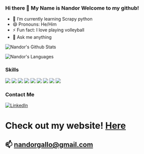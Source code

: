 ### Hi there 👋 My Name is Nandor Welcome to my github!

- 🔭 I’m currently learning Scrapy python
- 😄 Pronouns: He/Him
- ⚡ Fun fact: I love playing volleyball
- 💬 Ask me anything

![Nandor's Github Stats](https://github-readme-stats.vercel.app/api?username=nandor-gallo&show_icons=true&theme=tokyonight)

![Nandor's Languages](https://github-readme-stats.vercel.app/api/top-langs/?username=nandor-gallo&theme=blue-green)

### Skills
 <img src='https://img.shields.io/badge/-React-41DBFB'> <img src='https://img.shields.io/badge/-Vue-41b883'> <img src='https://img.shields.io/badge/-HTML-blue'> <img src='https://img.shields.io/badge/-CSS-brightgreen'> <img src='https://img.shields.io/badge/-JavaScript-orange'> <img src='https://img.shields.io/badge/-Python-success'> <img src='https://img.shields.io/badge/-Java-F8981D'> <img src='https://img.shields.io/badge/-Cloud Platforms-270065'> <img src='https://img.shields.io/badge/-C++-00599C'> 

### Contact Me
<a href="https://www.linkedin.com/in/nandor-gallo-82a168145/" target="_blank"><img src="https://img.shields.io/badge/LinkedIn-%230077B5.svg?&style=flat-square&logo=linkedin&logoColor=white" alt="LinkedIn"></a>

# Check out my website! [Here](https://nandor-gallo.com/)
## 📫 nandorgallo@gmail.com
